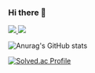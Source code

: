 ### Hi there 👋

<!--
**hxeonxins/hxeonxins** is a ✨ _special_ ✨ repository because its `README.md` (this file) appears on your GitHub profile.

Here are some ideas to get you started:

- 🔭 I’m currently working on ...
- 🌱 I’m currently learning ...
- 👯 I’m looking to collaborate on ...
- 🤔 I’m looking for help with ...
- 💬 Ask me about ...
- 📫 How to reach me: ...
- 😄 Pronouns: ...
- ⚡ Fun fact: ...
-->
<a href="https://www.instagram.com/hxeonxins/" target="_blank"><img src="https://img.shields.io/badge/Instagram-E4405F?style=flat-square&logo=Instagram&logoColor=white"/>
<a herf="hyunjin.dev143@gmail.com"><img src="https://img.shields.io/badge/hyunjin.dev143@gmail.com-EA4335?style=flat-square&logo=Gmail&logoColor=white"/>

![Anurag's GitHub stats](https://github-readme-stats.vercel.app/api?username=hxeonxins&show_icons=true&theme=vue)

[![Solved.ac Profile](http://mazassumnida.wtf/api/v2/generate_badge?boj=shj_008)](https://solved.ac/shj_008/)

